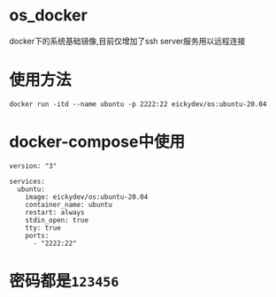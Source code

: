 # os_docker

docker下的系统基础镜像,目前仅增加了ssh server服务用以远程连接

# 使用方法

``` shell
docker run -itd --name ubuntu -p 2222:22 eickydev/os:ubuntu-20.04
```

# docker-compose中使用

```shell
version: "3"

services:
  ubuntu:
    image: eickydev/os:ubuntu-20.04
    container_name: ubuntu
    restart: always
    stdin_open: true
    tty: true
    ports:
      - "2222:22"

```

# 密码都是`123456`

